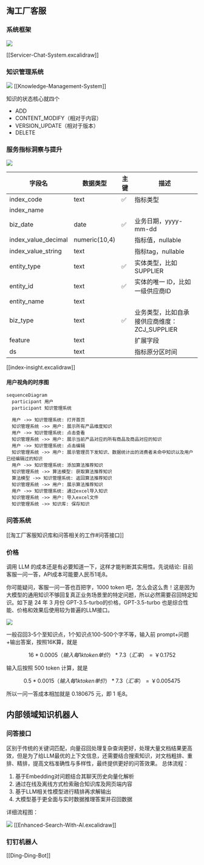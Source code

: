 ## 淘工厂客服
### 系统框架

![](https://xiaohui-zhangjiakou.oss-cn-zhangjiakou.aliyuncs.com/image/202405220733154.png)

[[Servicer-Chat-System.excalidraw]]
### 知识管理系统

![](https://xiaohui-zhangjiakou.oss-cn-zhangjiakou.aliyuncs.com/image/202403091651207.png)
[[Knowledge-Management-System]]

知识的状态核心就四个
- ADD
- CONTENT_MODIFY（相对于内容）
- VERSION_UPDATE（相对于版本）
- DELETE

### 服务指标洞察与提升
![](https://xiaohui-zhangjiakou.oss-cn-zhangjiakou.aliyuncs.com/image/202405220913106.png)


| 字段名                 | 数据类型          | 主键  | 描述                           |
| ------------------- | ------------- | --- | ---------------------------- |
| index_code          | text          | ✅   | 指标类型                         |
| index_name          |               |     |                              |
| biz_date            | date          | ✅   | 业务日期，yyyy-mm-dd              |
| index_value_decimal | numeric(10,4) |     | 指标值，nullable                 |
| index_value_string  | text          |     | 指标tag，nullable               |
| entity_type         | text          | ✅   | 实体类型，比如SUPPLIER              |
| entity_id           | text          | ✅   | 实体的唯一 ID，比如一级供应商ID           |
| entity_name         | text          |     |                              |
| biz_type            | text          | ✅   | 业务类型，比如自承接供应商维度：ZCJ_SUPPLIER |
| feature             | text          |     | 扩展字段                         |
| ds                  | text          |     | 指标原分区时间                      |

[[index-insight.excalidraw]]
#### 用户视角的时序图



```mermaid
sequenceDiagram
  participant 用户
  participant 知识管理系统

  用户 ->> 知识管理系统: 打开首页
  知识管理系统 ->> 用户: 展示所有产品维度知识
  用户 ->> 知识管理系统: 点击查看
  知识管理系统 ->> 用户: 展示当前产品对应的所有商品及商品对应的知识
  用户 ->> 知识管理系统: 点击编辑
  知识管理系统 ->> 用户: 展示管理员下发知识、数据统计出的消费者未命中知识以及用户已经编辑过的知识
  用户 ->> 知识管理系统: 添加算法推荐知识
  知识管理系统 ->> 算法模型: 获取算法推荐知识
  算法模型 ->> 知识管理系统: 返回算法推荐知识
  知识管理系统 ->> 用户: 展示算法推荐知识
  用户 ->> 知识管理系统: 通过excel导入知识
  知识管理系统 ->> 用户: 导入excel文件
  知识管理系统 ->> 知识库: 保存知识

```
### 问答系统
[[淘工厂客服知识库和问答相关的工作#问答接口]]
### 价格
调用 LLM 的成本还是有必要知道一下，这样才能判断其实用性。先说结论: 
目前客服一问一答，API成本可能要人民币1毛8。

你可能疑问，客服一问一答也百把字，1000 token 吧，怎么会这么贵！这是因为大模型的通用知识不够回复真正业务场景里的特定问题，所以必然需要召回特定知识。如下是 24 年 3 月份 GPT-3.5-turbo的价格，GPT-3.5-turbo 也是综合性能、价格和效果后使用较为普遍的LLM接口。

![](https://xiaohui-zhangjiakou.oss-cn-zhangjiakou.aliyuncs.com/image/202403091610247.png)

一般召回3-5个至知识点，1个知识点100-500个字不等，输入前 prompt+问题+输出答案，按照16K算，就是


$$16 * 0.0005（输入每 1k token 单价）* 7.3（汇率）=￥0.1752$$


输入后按照 500 token 计算，就是

$$0.5 * 0.0015（输入每 1k token 单价）* 7.3（汇率）=￥0.005475$$

所以一问一答成本相加就是 0.180675 元，即 1 毛8。

## 内部领域知识机器人
### 问答接口
区别于传统的关键词匹配，向量召回处理复杂查询更好，处理大量文档结果更高效，但是为了给LLM最优的上下文信息，还需要结合搜索知识，对文档粗排、重排、精排，提高文档准确性与多样性，最终提供更好的问答效果。
总体流程：
1. 基于Embedding对问题结合其聊天历史向量化解析 
2. 通过在线及离线方式检索融合知识库及网页端内容 
3. 基于LLM相关性模型进行精排再求解输出 
4. 大模型基于更全面与实时数据推理答案并召回数据

详细流程图：

![](https://xiaohui-zhangjiakou.oss-cn-zhangjiakou.aliyuncs.com/image/202403091537106.png)
[[Enhanced-Search-With-AI.excalidraw]]

### 钉钉机器人
[[Ding-Ding-Bot]]


